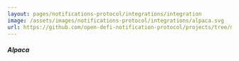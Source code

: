 ```yaml
---
layout: pages/notifications-protocol/integrations/integration
image: /assets/images/notifications-protocol/integrations/alpaca.svg
url: https://github.com/open-defi-notification-protocol/projects/tree/master/alpaca
---
```


##### Alpaca
